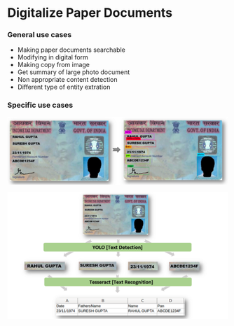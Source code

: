 # Digitalize Paper Documents

### General use cases

* Making paper documents searchable
* Modifying in digital form
* Making copy from image
* Get summary of large photo document
* Non appropriate content detection
* Different type of entity extration


### Specific use cases

![annotation](https://github.com/shivampip/DigiDoc/raw/master/imgs/raw/annotation.png)

![mapping](https://github.com/shivampip/DigiDoc/raw/master/imgs/raw/extration.png)
